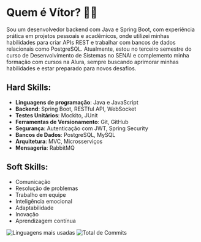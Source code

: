 # Quem é Vítor? 👨‍💻

Sou um desenvolvedor backend com Java e Spring Boot, com experiência prática em projetos pessoais e acadêmicos, onde utilizei minhas habilidades para criar APIs REST e trabalhar com bancos de dados relacionais como PostgreSQL. Atualmente, estou no terceiro semestre do curso de Desenvolvimento de Sistemas no SENAI e complemento minha formação com cursos na Alura, sempre buscando aprimorar minhas habilidades e estar preparado para novos desafios.

## Hard Skills:

- **Linguagens de programação**: Java e JavaScript
- **Backend**: Spring Boot, RESTful API, WebSocket
- **Testes Unitários**: Mockito, JUnit
- **Ferramentas de Versionamento**: Git, GitHub
- **Segurança**: Autenticação com JWT, Spring Security
- **Bancos de Dados**: PostgreSQL, MySQL
- **Arquitetura**: MVC, Microsserviços
- **Mensageria**: RabbitMQ

## Soft Skills:

- Comunicação
- Resolução de problemas
- Trabalho em equipe
- Inteligência emocional
- Adaptabilidade
- Inovação
- Aprendizagem contínua

![Linguagens mais usadas](https://github-readme-stats.vercel.app/api/top-langs/?username=euvitorti&layout=compact&theme=dark)
![Total de Commits](https://github-readme-stats.vercel.app/api?username=euvitorti&count_private=true&theme=dark)
